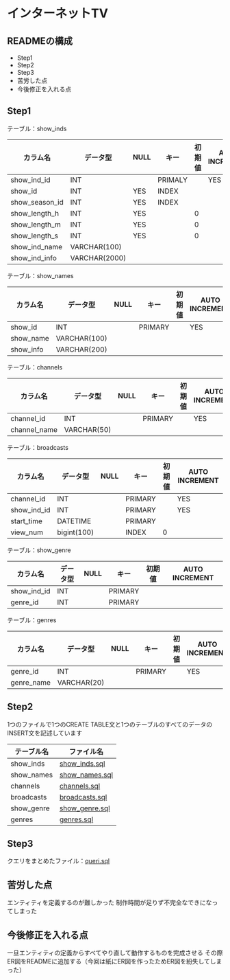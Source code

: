 # インターネットTV
## READMEの構成
* Step1
* Step2
* Step3
* 苦労した点
* 今後修正を入れる点
## Step1 
テーブル：show_inds

| カラム名             | データ型          | NULL | キー      | 初期値 | AUTO INCREMENT |
|------------------|---------------|------|---------|-----|----------------|
|  show_ind_id     | INT           |      | PRIMALY |     | YES            |
|  show_id         | INT           | YES  | INDEX   |     |                |
|  show_season_id  | INT           | YES  | INDEX   |     |                |
| show_length_h    | INT           | YES  |         | 0   |                |
| show_length_m    | INT           | YES  |         | 0   |                |
| show_length_s    | INT           | YES  |         | 0   |                |
| show_ind_name    | VARCHAR(100)  |      |         |     |                |
| show_ind_info    | VARCHAR(2000) |


テーブル：show_names

| カラム名      | データ型         | NULL | キー      | 初期値 | AUTO INCREMENT |
|-----------|--------------|------|---------|-----|----------------|
| show_id   | INT          |      | PRIMARY |     | YES            |
| show_name | VARCHAR(100) |      |         |     |                |
| show_info | VARCHAR(200) |


テーブル：channels

| カラム名         | データ型        | NULL | キー      | 初期値 | AUTO INCREMENT |
|--------------|-------------|------|---------|-----|----------------|
| channel_id   | INT         |      | PRIMARY |     | YES            |
| channel_name | VARCHAR(50) |


テーブル：broadcasts

| カラム名        | データ型        | NULL | キー      | 初期値 | AUTO INCREMENT |
|-------------|-------------|------|---------|-----|----------------|
| channel_id  | INT         |      | PRIMARY |     | YES            |
| show_ind_id | INT         |      | PRIMARY |     | YES            |
| start_time  | DATETIME    |      | PRIMARY |     |                |
| view_num    | bigint(100) |      | INDEX   | 0   |


テーブル：show_genre

| カラム名        | データ型 | NULL | キー      | 初期値 | AUTO INCREMENT |
|-------------|------|------|---------|-----|----------------|
| show_ind_id | INT  |      | PRIMARY |     |                |
| genre_id    | INT  |      | PRIMARY |



テーブル：genres

| カラム名       | データ型        | NULL | キー      | 初期値 | AUTO INCREMENT |
|------------|-------------|------|---------|-----|----------------|
| genre_id   | INT         |      | PRIMARY |     | YES            |
| genre_name | VARCHAR(20) |


## Step2

1つのファイルで1つのCREATE TABLE文と1つのテーブルのすべてのデータのINSERT文を記述しています


|テーブル名|ファイル名|
|--------|-------|
|show_inds|[show_inds.sql](https://github.com/gostachan/apprentice/blob/main/sql-db/step2_3_output/show_inds.sql)|
|show_names|[show_names.sql](https://github.com/gostachan/apprentice/blob/main/sql-db/step2_3_output/show_names.sql)|
|channels|[channels.sql](https://github.com/gostachan/apprentice/blob/main/sql-db/step2_3_output/channels.sql)|
|broadcasts|[broadcasts.sql](https://github.com/gostachan/apprentice/blob/main/sql-db/step2_3_output/broadcasts.sql)|
|show_genre|[show_genre.sql](https://github.com/gostachan/apprentice/blob/main/sql-db/step2_3_output/show_genres.sql)|
|genres|[genres.sql](https://github.com/gostachan/apprentice/blob/main/sql-db/step2_3_output/genres.sql)|

## Step3
クエリをまとめたファイル：[queri.sql](https://github.com/gostachan/apprentice/blob/main/sql-db/step2_3_output/queri.sql)


## 苦労した点
エンティティを定義するのが難しかった
制作時間が足りず不完全なできになってしまった

## 今後修正を入れる点
一旦エンティティの定義からすべてやり直して動作するものを完成させる
その際ER図をREADMEに追加する（今回は紙にER図を作ったためER図を紛失してしまった）